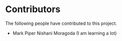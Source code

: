 # Contributors

The following people have contributed to this project.

* Mark Piper
Nishani Moragoda (I am learning a lot)

